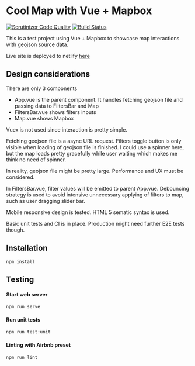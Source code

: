 # Cool Map with Vue + Mapbox
[![Scrutinizer Code Quality](https://scrutinizer-ci.com/g/xwan510/fe-test/badges/quality-score.png?b=master)](https://scrutinizer-ci.com/g/xwan510/fe-test/?branch=master)
[![Build Status](https://scrutinizer-ci.com/g/xwan510/fe-test/badges/build.png?b=master)](https://scrutinizer-ci.com/g/xwan510/fe-test/build-status/master)

This is a test project using Vue + Mapbox to showcase map interactions with geojson source data.

Live site is deployed to netlify [here](https://serene-shirley-97e865.netlify.app)

## Design considerations

There are only 3 components
- App.vue is the parent component. It handles fetching geojson file and passing data to FiltersBar and Map
- FiltersBar.vue shows filters inputs
- Map.vue shows Mapbox

Vuex is not used since interaction is pretty simple.

Fetching geojson file is a async URL request. Filters toggle button is only visible when loading of geojson file is finished. I could use a spinner here, but the map loads pretty gracefully while user waiting which makes me think no need of spinner.

In reality, geojson file might be pretty large. Performance and UX must be considered.

In FiltersBar.vue, filter values will be emitted to parent App.vue. Debouncing strategy is used to avoid intensive unnecessary applying of filters to map, such as user dragging slider bar.

Mobile responsive design is tested. HTML 5 sematic syntax is used.

Basic unit tests and CI is in place. Production might need further E2E tests though.

## Installation

```
npm install
```

## Testing

#### Start web server

```
npm run serve
```

#### Run unit tests

```
npm run test:unit
```

#### Linting with Airbnb preset

```
npm run lint
```
